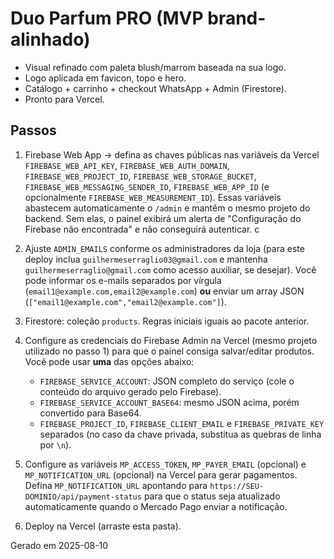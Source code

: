 # Duo Parfum PRO (MVP brand-alinhado)

- Visual refinado com paleta blush/marrom baseada na sua logo.
- Logo aplicada em favicon, topo e hero.
- Catálogo + carrinho + checkout WhatsApp + Admin (Firestore).
- Pronto para Vercel.

## Passos
1. Firebase Web App → defina as chaves públicas nas variáveis da Vercel `FIREBASE_WEB_API_KEY`, `FIREBASE_WEB_AUTH_DOMAIN`, `FIREBASE_WEB_PROJECT_ID`, `FIREBASE_WEB_STORAGE_BUCKET`, `FIREBASE_WEB_MESSAGING_SENDER_ID`, `FIREBASE_WEB_APP_ID` (e opcionalmente `FIREBASE_WEB_MEASUREMENT_ID`). Essas variáveis abastecem automaticamente o `/admin` e mantêm o mesmo projeto do backend. Sem elas, o painel exibirá um alerta de "Configuração do Firebase não encontrada" e não conseguirá autenticar.
 c
2. Ajuste `ADMIN_EMAILS` conforme os administradores da loja (para este deploy inclua `guilhermeserraglio03@gmail.com` e mantenha `guilhermeserraglio@gmail.com` como acesso auxiliar, se desejar). Você pode informar os e-mails separados por vírgula (`email1@example.com,email2@example.com`) **ou** enviar um array JSON (`["email1@example.com","email2@example.com"]`).


3. Firestore: coleção `products`. Regras iniciais iguais ao pacote anterior.
4. Configure as credenciais do Firebase Admin na Vercel (mesmo projeto utilizado no passo 1) para que o painel consiga salvar/editar produtos. Você pode usar **uma** das opções abaixo:
   - `FIREBASE_SERVICE_ACCOUNT`: JSON completo do serviço (cole o conteúdo do arquivo gerado pelo Firebase).
   - `FIREBASE_SERVICE_ACCOUNT_BASE64`: mesmo JSON acima, porém convertido para Base64.
   - `FIREBASE_PROJECT_ID`, `FIREBASE_CLIENT_EMAIL` e `FIREBASE_PRIVATE_KEY` separados (no caso da chave privada, substitua as quebras de linha por `\n`).
5. Configure as variáveis `MP_ACCESS_TOKEN`, `MP_PAYER_EMAIL` (opcional) e `MP_NOTIFICATION_URL` (opcional) na Vercel para gerar pagamentos. Defina `MP_NOTIFICATION_URL` apontando para `https://SEU-DOMINIO/api/payment-status` para que o status seja atualizado automaticamente quando o Mercado Pago enviar a notificação.
6. Deploy na Vercel (arraste esta pasta).

Gerado em 2025-08-10
